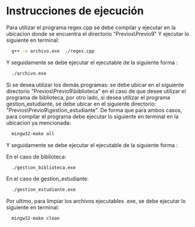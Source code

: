 # Instrucciones de ejecución
Para utilizar el programa regex.cpp se debe compilar y ejecutar en la ubicacion donde se encuentra el directorio "Previos\Previo9\"
Y ejecutar lo siguiente en terminal:
```bash
  g++ -o archivo.exe  ./regex.cpp
```

Y seguidamente se debe ejecutar el ejecutable de la siguiente forma : 

```bash
  ./archivo.exe
```

Si se desea utilizar los demás programas:  se debe ubicar en el siguiente directorio "Previos\Previo9\biblioteca" en el caso de que desee utilizar el programa de biblioteca, por otro lado, si desea utilizar el programa gestion_estudiante, se debe ubicar en el siguiente directorio: "Previos\Previo9\gestion_estudiante". De forma que para ambos casos, para compilar el programa debe ejecutar lo siguiente en terminal en la ubicacion ya mencionada:
```bash
  mingw32-make all
```
Y seguidamente se debe ejecutar el ejecutable de la siguiente forma :

En el caso de biblioteca:
```bash
  ./gestion_biblioteca.exe
```

En el caso de gestion_estudiante:
```bash
  ./gestion_estudiante.exe
```

Por ultimo, para limpiar los archivos ejecutables .exe, se debe ejecutar lo siguiente en terminal:
```bash
  mingw32-make clean
```
